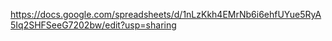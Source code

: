 https://docs.google.com/spreadsheets/d/1nLzKkh4EMrNb6i6ehfUYue5RyA5Iq2SHFSeeG7202bw/edit?usp=sharing